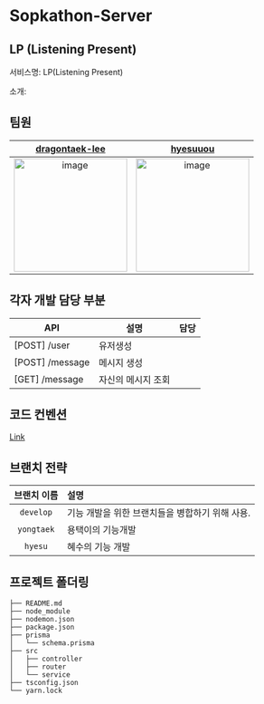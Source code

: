 # Sopkathon-Server

## LP (Listening Present)

서비스명: LP(Listening Present)

소개:

## 팀원

|[dragontaek-lee](https://github.com/dragontaek-lee)|[hyesuuou](https://github.com/hyesuuou)|
|:--:|:--:|
|<img width="200" alt="image" src="https://user-images.githubusercontent.com/68391767/202856172-6191dbbb-fd57-47b0-b1ae-19ec5812ab39.png">|<img width="200" alt="image" src="https://user-images.githubusercontent.com/68391767/202856197-87e31f39-6ede-4eae-9c93-13ddbd0a2b4d.png">|

## 각자 개발 담당 부분


| API | 설명 | 담당 | 
| --- | --- | --- |
|[POST] /user|유저생성||
|[POST] /message|메시지 생성||
|[GET] /message|자신의 메시지 조회||

## 코드 컨벤션

[Link](https://spark-chive-e55.notion.site/b2e2f8b48d4e46ddb83c14d40f70f6cd)

## 브랜치 전략

|브랜치 이름|설명|
|:--:|:--|
|`develop`|기능 개발을 위한 브랜치들을 병합하기 위해 사용.|
|`yongtaek`|용택이의 기능개발|
|`hyesu`|혜수의 기능 개발|

## 프로젝트 폴더링

``` plain text
├── README.md
├── node_module
├── nodemon.json
├── package.json
├── prisma
│   └── schema.prisma
├── src
│   ├── controller
│   ├── router
│   └── service
├── tsconfig.json
└── yarn.lock
```

